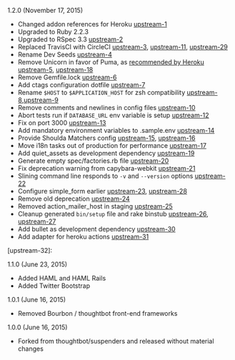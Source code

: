 1.2.0 (November 17, 2015)
* Changed addon references for Heroku [upstream-1]
* Upgraded to Ruby 2.2.3
* Upgraded to RSpec 3.3 [upstream-2]
* Replaced TravisCI with CircleCI [upstream-3], [upstream-11], [upstream-29]
* Rename Dev Seeds [upstream-4]
* Remove Unicorn in favor of Puma, as [recommended by Heroku] [upstream-5], [upstream-18]
* Remove Gemfile.lock [upstream-6]
* Add ctags configuration dotfile [upstream-7]
* Rename `$HOST` to `$APPLICATION_HOST` for zsh compatibility [upstream-8],[upstream-9]
* Remove comments and newlines in config files [upstream-10]
* Abort tests run if `DATABASE_URL` env variable is setup [upstream-12]
* Fix on port 3000 [upstream-13]
* Add mandatory environment variables to .sample.env [upstream-14]
* Provide Shoulda Matchers config [upstream-15], [upstream-16]
* Move i18n tasks out of production for performance [upstream-17]
* Add quiet_assets as development dependency [upstream-19]
* Generate empty spec/factories.rb file [upstream-20]
* Fix deprecation warning from capybara-webkit [upstream-21]
* Slining command line responds to `-v` and `--version` options [upstream-22]
* Configure simple_form earlier [upstream-23], [upstream-28]
* Remove old deprecation [upstream-24]
* Removed action_mailer_host in staging [upstream-25]
* Cleanup generated `bin/setup` file and rake binstub [upstream-26], [upstream-27]
* Add bullet as development dependency [upstream-30]
* Add adapter for heroku actions [upstream-31]

[recommended by Heroku]: https://devcenter.heroku.com/changelog-items/594
[upstream-1]: https://github.com/thoughtbot/suspenders/commit/f34ab5189300a57e14c28aaeca17bd5573080f1d
[upstream-2]: https://github.com/thoughtbot/suspenders/commit/35979868ba9f8a8d0e89f58722ecf7687ae7bf14
[upstream-3]: https://github.com/thoughtbot/suspenders/commit/ac3924da64bb2c71f8611919e5f43b85261da600
[upstream-4]: https://github.com/thoughtbot/suspenders/commit/2cd79f5f6b0919340fe0ed4c69d83ff4f449dadb
[upstream-5]: https://github.com/thoughtbot/suspenders/commit/c681ed379f4117dd62e64ff4e910a38e1a4cbf47
[upstream-6]: https://github.com/thoughtbot/suspenders/commit/539b5c6e7fe68ee6ccad168ea6e267c7f12ae9bd
[upstream-7]: https://github.com/thoughtbot/suspenders/commit/390c0c4f8164729927890a66d5ad62b26b10f9f4
[upstream-8]: https://github.com/thoughtbot/suspenders/commit/9d27905884540e44109cc66630062101307f150a
[upstream-9]: https://github.com/thoughtbot/suspenders/commit/f6f4869f9dbad9104597bc4380330e8311f75d08
[upstream-10]: https://github.com/thoughtbot/suspenders/commit/f65e94d919796c353c399e7d1a814cd5bbf6c50d
[upstream-11]: https://github.com/thoughtbot/suspenders/commit/741677f47ad614bdbd023e38788a2d0dcc06e1ad
[upstream-12]: https://github.com/thoughtbot/suspenders/commit/2c069e1e387e3a538aa44a2d235f05e22b0cb03a
[upstream-13]: https://github.com/thoughtbot/suspenders/commit/4292fea5b17a3ee9a4c1ed11aef4430f0fb71921
[upstream-14]: https://github.com/thoughtbot/suspenders/commit/efff20491c492715ed6fd8fb2700bbcd8b99709f
[upstream-15]: https://github.com/thoughtbot/suspenders/commit/af523754f3a27b14ac76e0b9a43391a87541e34c
[upstream-16]: https://github.com/thoughtbot/suspenders/commit/6f4bc189a91b68dfbb7d37bb669e799602d8d4fd
[upstream-17]: https://github.com/thoughtbot/suspenders/commit/66d048be81cf5608ea5ee42075bdccf29122256f
[upstream-18]: https://github.com/thoughtbot/suspenders/commit/bfd75f9f16f8557ddf91a069525d13f7bdc7ce8f
[upstream-19]: https://github.com/thoughtbot/suspenders/commit/3a06edfd2a66047912cc08a85af32a7dfac16324
[upstream-20]: https://github.com/thoughtbot/suspenders/commit/0243f89579363fc6a487e46b2ba14b50a9fc23d4
[upstream-21]: https://github.com/thoughtbot/suspenders/commit/791d938f91bf5fb5ae5ec987d6ceaffbec8f923e
[upstream-22]: https://github.com/thoughtbot/suspenders/commit/e1a5b2f1101a94a55753020266288b354160cf4f
[upstream-23]: https://github.com/thoughtbot/suspenders/commit/4b517a11547f880df4b9237c1dd6e96a2cba9cc7
[upstream-24]: https://github.com/thoughtbot/suspenders/commit/cde3eb1748172c56b6d857a140bc1ed6314c5b34
[upstream-25]: https://github.com/thoughtbot/suspenders/commit/0a4dfa2c293993272938cf1de80c7934337b52fc
[upstream-26]: https://github.com/thoughtbot/suspenders/commit/53b2fea247740eef92d8e63a144ab66c1109add7
[upstream-27]: https://github.com/thoughtbot/suspenders/commit/8e75eef9fae0b44e3300704ea91c454318808925
[upstream-28]: https://github.com/thoughtbot/suspenders/commit/8974398f31e6cb276798da36366ab76510706025
[upstream-29]: https://github.com/thoughtbot/suspenders/commit/6ac8874496e15da3f0e5906cbb2b5e7261be00ca
[upstream-30]: https://github.com/thoughtbot/suspenders/commit/e077da95487698467080f94aa397147a6617a9f8
[upstream-31]: https://github.com/thoughtbot/suspenders/commit/f733bb413ad92edcf81d3ce3273ccb3382878be9
[upstream-32]: 


1.1.0 (June 23, 2015)
* Added HAML and HAML Rails
* Added Twitter Bootstrap

1.0.1 (June 16, 2015)
* Removed Bourbon / thoughtbot front-end frameworks

1.0.0 (June 16, 2015)
* Forked from thoughtbot/suspenders and released without material changes
